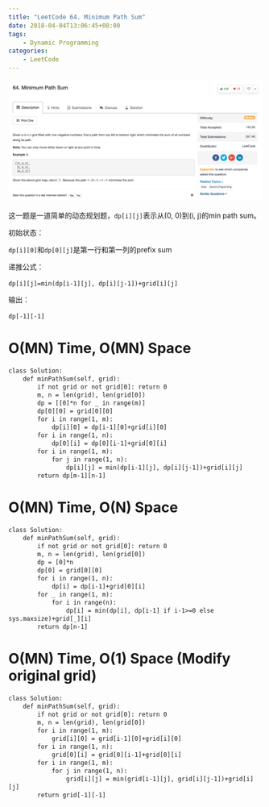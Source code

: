 ```yaml
---
title: "LeetCode 64. Minimum Path Sum"
date: 2018-04-04T13:06:45+08:00
tags:
    - Dynamic Programming
categories:
    - LeetCode
---
```


![desc](/images/leetcode/64_1.png)

这一题是一道简单的动态规划题，`dp[i][j]`表示从(0, 0)到(i, j)的min path sum。

初始状态：

`dp[i][0]`和`dp[0][j]`是第一行和第一列的prefix sum

递推公式：

`dp[i][j]=min(dp[i-1][j], dp[i][j-1])+grid[i][j]`

输出：

`dp[-1][-1]`


# O(MN) Time, O(MN) Space

```
class Solution:
    def minPathSum(self, grid):
        if not grid or not grid[0]: return 0
        m, n = len(grid), len(grid[0])
        dp = [[0]*n for _ in range(m)]
        dp[0][0] = grid[0][0]
        for i in range(1, m):
            dp[i][0] = dp[i-1][0]+grid[i][0]
        for i in range(1, n):
            dp[0][i] = dp[0][i-1]+grid[0][i]
        for i in range(1, m):
            for j in range(1, n):
                dp[i][j] = min(dp[i-1][j], dp[i][j-1])+grid[i][j]
        return dp[m-1][n-1]
```

# O(MN) Time, O(N) Space

```
class Solution:
    def minPathSum(self, grid):
        if not grid or not grid[0]: return 0
        m, n = len(grid), len(grid[0])
        dp = [0]*n
        dp[0] = grid[0][0]
        for i in range(1, n):
            dp[i] = dp[i-1]+grid[0][i]
        for _ in range(1, m):
            for i in range(n):
                dp[i] = min(dp[i], dp[i-1] if i-1>=0 else sys.maxsize)+grid[_][i]
        return dp[n-1]
```


# O(MN) Time, O(1) Space (Modify original grid)

```
class Solution:
    def minPathSum(self, grid):
        if not grid or not grid[0]: return 0
        m, n = len(grid), len(grid[0])
        for i in range(1, m):
            grid[i][0] = grid[i-1][0]+grid[i][0]
        for i in range(1, n):
            grid[0][i] = grid[0][i-1]+grid[0][i]
        for i in range(1, m):
            for j in range(1, n):
                grid[i][j] = min(grid[i-1][j], grid[i][j-1])+grid[i][j]
        return grid[-1][-1]
```